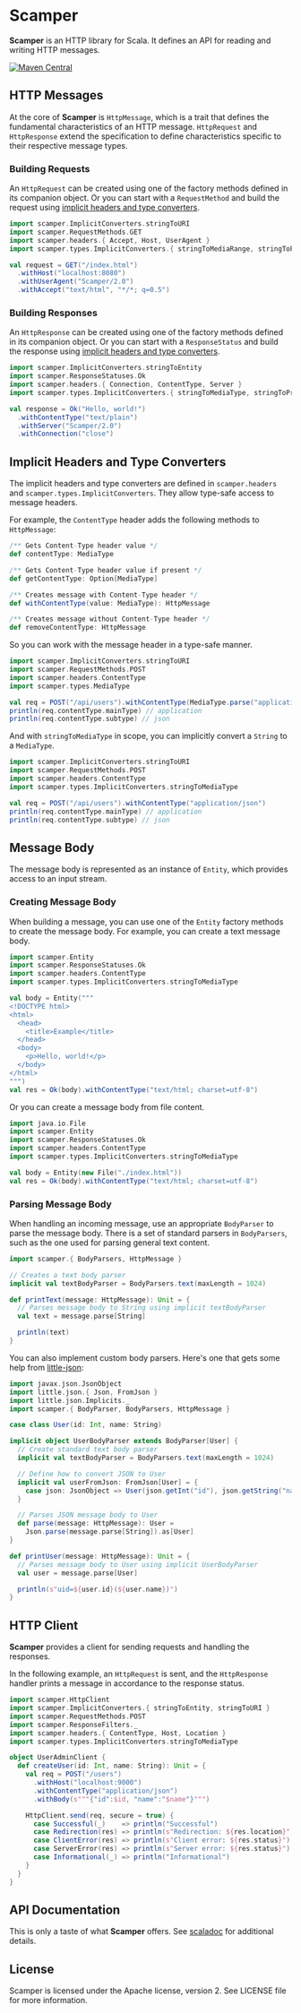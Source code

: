 # Scamper
**Scamper** is an HTTP library for Scala. It defines an API for reading and writing
HTTP messages.

[![Maven Central](https://img.shields.io/maven-central/v/com.github.losizm/scamper_2.12.svg?label=Maven%20Central)](https://search.maven.org/search?q=g:%22com.github.losizm%22%20AND%20a:%22scamper_2.12%22)

## HTTP Messages
At the core of **Scamper** is `HttpMessage`, which is a trait that defines the
fundamental characteristics of an HTTP message. `HttpRequest` and `HttpResponse`
extend the specification to define characteristics specific to their respective
message types.

### Building Requests
An `HttpRequest` can be created using one of the factory methods defined in its
companion object. Or you can start with a `RequestMethod` and build the request
using [implicit headers and type converters](#implicit-headers-and-type-converters).

```scala
import scamper.ImplicitConverters.stringToURI
import scamper.RequestMethods.GET
import scamper.headers.{ Accept, Host, UserAgent }
import scamper.types.ImplicitConverters.{ stringToMediaRange, stringToProductType }

val request = GET("/index.html")
  .withHost("localhost:8080")
  .withUserAgent("Scamper/2.0")
  .withAccept("text/html", "*/*; q=0.5")
```

### Building Responses
An `HttpResponse` can be created using one of the factory methods defined in its
companion object. Or you can start with a `ResponseStatus` and build the
response using [implicit headers and type converters](#implicit-headers-and-type-converters).

```scala
import scamper.ImplicitConverters.stringToEntity
import scamper.ResponseStatuses.Ok
import scamper.headers.{ Connection, ContentType, Server }
import scamper.types.ImplicitConverters.{ stringToMediaType, stringToProductType }

val response = Ok("Hello, world!")
  .withContentType("text/plain")
  .withServer("Scamper/2.0")
  .withConnection("close")
```

## Implicit Headers and Type Converters
The implicit headers and type converters are defined in `scamper.headers`
and `scamper.types.ImplicitConverters`. They allow type-safe access to message
headers.

For example, the `ContentType` header adds the following methods to `HttpMessage`:

```scala
/** Gets Content-Type header value */
def contentType: MediaType

/** Gets Content-Type header value if present */
def getContentType: Option[MediaType]

/** Creates message with Content-Type header */
def withContentType(value: MediaType): HttpMessage

/** Creates message without Content-Type header */
def removeContentType: HttpMessage
```

So you can work with the message header in a type-safe manner.

```scala
import scamper.ImplicitConverters.stringToURI
import scamper.RequestMethods.POST
import scamper.headers.ContentType
import scamper.types.MediaType

val req = POST("/api/users").withContentType(MediaType.parse("application/json"))
println(req.contentType.mainType) // application
println(req.contentType.subtype) // json
```

And with `stringToMediaType` in scope, you can implicitly convert a `String` to
a `MediaType`.

```scala
import scamper.ImplicitConverters.stringToURI
import scamper.RequestMethods.POST
import scamper.headers.ContentType
import scamper.types.ImplicitConverters.stringToMediaType

val req = POST("/api/users").withContentType("application/json")
println(req.contentType.mainType) // application
println(req.contentType.subtype) // json
```
## Message Body
The message body is represented as an instance of `Entity`, which provides
access to an input stream.

### Creating Message Body
When building a message, you can use one of the `Entity` factory methods to
create the message body. For example, you can create a text message body.

```scala
import scamper.Entity
import scamper.ResponseStatuses.Ok
import scamper.headers.ContentType
import scamper.types.ImplicitConverters.stringToMediaType

val body = Entity("""
<!DOCTYPE html>
<html>
  <head>
    <title>Example</title>
  </head>
  <body>
    <p>Hello, world!</p>
  </body>
</html>
""")
val res = Ok(body).withContentType("text/html; charset=utf-8")
```

Or you can create a message body from file content.

```scala
import java.io.File
import scamper.Entity
import scamper.ResponseStatuses.Ok
import scamper.headers.ContentType
import scamper.types.ImplicitConverters.stringToMediaType

val body = Entity(new File("./index.html"))
val res = Ok(body).withContentType("text/html; charset=utf-8")
```

### Parsing Message Body

When handling an incoming message, use an appropriate `BodyParser` to parse the
message body. There is a set of standard parsers in `BodyParsers`, such as the
one used for parsing general text content.

```scala
import scamper.{ BodyParsers, HttpMessage }

// Creates a text body parser
implicit val textBodyParser = BodyParsers.text(maxLength = 1024)

def printText(message: HttpMessage): Unit = {
  // Parses message body to String using implicit textBodyParser
  val text = message.parse[String]

  println(text)
}
```

You can also implement custom body parsers. Here's one that gets some help from
[little-json](https://github.com/losizm/little-json):

```scala
import javax.json.JsonObject
import little.json.{ Json, FromJson }
import little.json.Implicits._
import scamper.{ BodyParser, BodyParsers, HttpMessage }

case class User(id: Int, name: String)

implicit object UserBodyParser extends BodyParser[User] {
  // Create standard text body parser
  implicit val textBodyParser = BodyParsers.text(maxLength = 1024)

  // Define how to convert JSON to User
  implicit val userFromJson: FromJson[User] = {
    case json: JsonObject => User(json.getInt("id"), json.getString("name"))
  }

  // Parses JSON message body to User
  def parse(message: HttpMessage): User =
    Json.parse(message.parse[String]).as[User]
}

def printUser(message: HttpMessage): Unit = {
  // Parses message body to User using implicit UserBodyParser
  val user = message.parse[User]

  println(s"uid=${user.id}(${user.name})")
}
```

## HTTP Client
**Scamper** provides a client for sending requests and handling the responses.

In the following example, an `HttpRequest` is sent, and the `HttpResponse`
handler prints a message in accordance to the response status.

```scala
import scamper.HttpClient
import scamper.ImplicitConverters.{ stringToEntity, stringToURI }
import scamper.RequestMethods.POST
import scamper.ResponseFilters._
import scamper.headers.{ ContentType, Host, Location }
import scamper.types.ImplicitConverters.stringToMediaType

object UserAdminClient {
  def createUser(id: Int, name: String): Unit = {
    val req = POST("/users")
      .withHost("localhost:9000")
      .withContentType("application/json")
      .withBody(s"""{"id":$id, "name":"$name"}""")

    HttpClient.send(req, secure = true) {
      case Successful(_)    => println("Successful")
      case Redirection(res) => println(s"Redirection: ${res.location}")
      case ClientError(res) => println(s"Client error: ${res.status}")
      case ServerError(res) => println(s"Server error: ${res.status}")
      case Informational(_) => println("Informational")
    }
  }
}
```

## API Documentation

This is only a taste of what **Scamper** offers. See [scaladoc](https://losizm.github.io/scamper/latest/api/scamper/index.html) for
additional details.

## License
Scamper is licensed under the Apache license, version 2. See LICENSE file for
more information.
